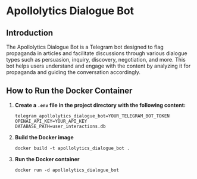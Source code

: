 # Apollolytics Dialogue Bot

## Introduction

The Apollolytics Dialogue Bot is a Telegram bot designed to flag propaganda in articles and facilitate discussions through various dialogue types such as persuasion, inquiry, discovery, negotiation, and more. This bot helps users understand and engage with the content by analyzing it for propaganda and guiding the conversation accordingly.

## How to Run the Docker Container

1. **Create a `.env` file in the project directory with the following content:**
   ```plaintext
   telegram_apollolytics_dialogue_bot=YOUR_TELEGRAM_BOT_TOKEN
   OPENAI_API_KEY=YOUR_API_KEY
   DATABASE_PATH=user_interactions.db

2. **Build the Docker image**
    ```
    docker build -t apollolytics_dialogue_bot .

3. **Run the Docker container**
    ```
    docker run -d apollolytics_dialogue_bot

